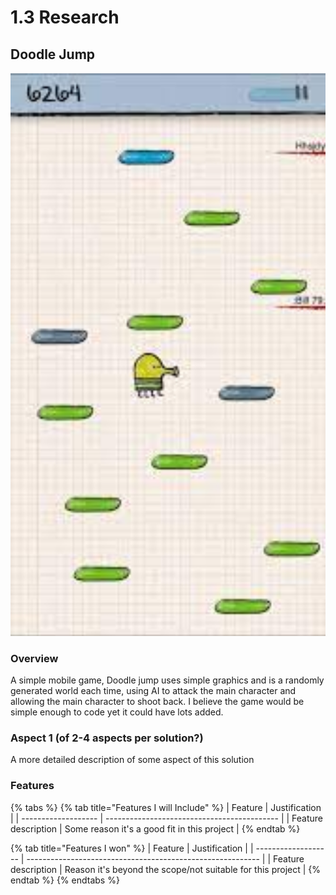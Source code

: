# 1.3 Research

## Doodle Jump

![](<../.gitbook/assets/image (3).png>)

### Overview

A simple mobile game, Doodle jump uses simple graphics and is a randomly generated world each time, using AI to attack the main character and allowing the main character to shoot back. I believe the game would be simple enough to code yet it could have lots added.

### Aspect 1 (of 2-4 aspects per solution?)

A more detailed description of some aspect of this solution

### Features

{% tabs %}
{% tab title="Features I will Include" %}
| Feature             | Justification                               |
| ------------------- | ------------------------------------------- |
| Feature description | Some reason it's a good fit in this project |
{% endtab %}

{% tab title="Features I won" %}
| Feature             | Justification                                              |
| ------------------- | ---------------------------------------------------------- |
| Feature description | Reason it's beyond the scope/not suitable for this project |
{% endtab %}
{% endtabs %}
